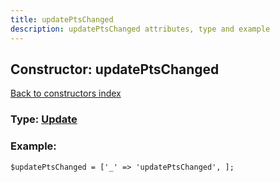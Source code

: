 ```yaml
---
title: updatePtsChanged
description: updatePtsChanged attributes, type and example
---
```

## Constructor: updatePtsChanged  
[Back to constructors index](index.md)






### Type: [Update](../types/Update.md)


### Example:

```
$updatePtsChanged = ['_' => 'updatePtsChanged', ];
```  


